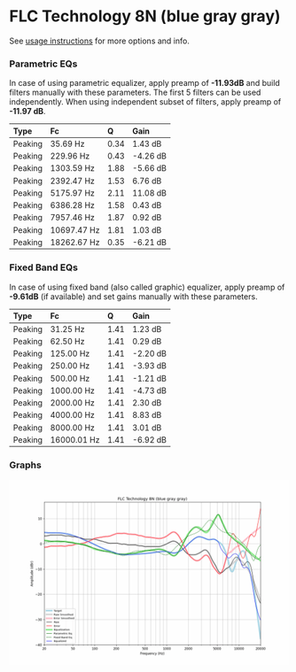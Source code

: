 # FLC Technology 8N (blue gray gray)
See [usage instructions](https://github.com/jaakkopasanen/AutoEq#usage) for more options and info.

### Parametric EQs
In case of using parametric equalizer, apply preamp of **-11.93dB** and build filters manually
with these parameters. The first 5 filters can be used independently.
When using independent subset of filters, apply preamp of **-11.97 dB**.

| Type    | Fc          |    Q | Gain     |
|:--------|:------------|:-----|:---------|
| Peaking | 35.69 Hz    | 0.34 | 1.43 dB  |
| Peaking | 229.96 Hz   | 0.43 | -4.26 dB |
| Peaking | 1303.59 Hz  | 1.88 | -5.66 dB |
| Peaking | 2392.47 Hz  | 1.53 | 6.76 dB  |
| Peaking | 5175.97 Hz  | 2.11 | 11.08 dB |
| Peaking | 6386.28 Hz  | 1.58 | 0.43 dB  |
| Peaking | 7957.46 Hz  | 1.87 | 0.92 dB  |
| Peaking | 10697.47 Hz | 1.81 | 1.03 dB  |
| Peaking | 18262.67 Hz | 0.35 | -6.21 dB |

### Fixed Band EQs
In case of using fixed band (also called graphic) equalizer, apply preamp of **-9.61dB**
(if available) and set gains manually with these parameters.

| Type    | Fc          |    Q | Gain     |
|:--------|:------------|:-----|:---------|
| Peaking | 31.25 Hz    | 1.41 | 1.23 dB  |
| Peaking | 62.50 Hz    | 1.41 | 0.29 dB  |
| Peaking | 125.00 Hz   | 1.41 | -2.20 dB |
| Peaking | 250.00 Hz   | 1.41 | -3.93 dB |
| Peaking | 500.00 Hz   | 1.41 | -1.21 dB |
| Peaking | 1000.00 Hz  | 1.41 | -4.73 dB |
| Peaking | 2000.00 Hz  | 1.41 | 2.30 dB  |
| Peaking | 4000.00 Hz  | 1.41 | 8.83 dB  |
| Peaking | 8000.00 Hz  | 1.41 | 3.01 dB  |
| Peaking | 16000.01 Hz | 1.41 | -6.92 dB |

### Graphs
![](./FLC%20Technology%208N%20(blue%20gray%20gray).png)